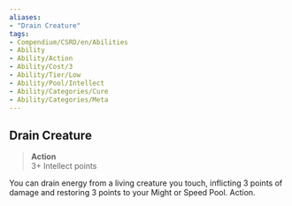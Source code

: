 ```yaml
---
aliases:
- "Drain Creature"
tags:
- Compendium/CSRD/en/Abilities
- Ability
- Ability/Action
- Ability/Cost/3
- Ability/Tier/Low
- Ability/Pool/Intellect
- Ability/Categories/Cure
- Ability/Categories/Meta
---
```


  
## Drain Creature  
>**Action**  
>3+ Intellect points
  
You can drain energy from a living creature you touch, inflicting 3 points of damage and restoring 3 points to your Might or Speed Pool. Action.